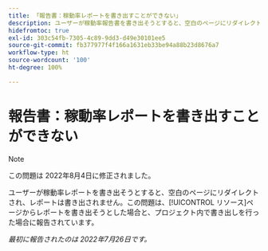 ```yaml
---
title: 「報告書：稼動率レポートを書き出すことができない」
description: ユーザーが稼動率報告書を書き出そうとすると、空白のページにリダイレクトされ、[!UICONTROL リソース]ページから報告書を書き出そうとした際と、プロジェクト内での書き出しの際に、報告書ではこの内容が書き出されません。
hidefromtoc: true
exl-id: 303c54fb-7305-4c89-9dd3-d49e30101ee5
source-git-commit: fb377977f4f166a1631eb33be94a88b23d8676a7
workflow-type: ht
source-wordcount: '100'
ht-degree: 100%

---
```


# 報告書：稼動率レポートを書き出すことができない

>[!NOTE]
>
>この問題は 2022年8月4日に修正されました。

ユーザーが稼動率レポートを書き出そうとすると、空白のページにリダイレクトされ、レポートは書き出されません。この問題は、[!UICONTROL リソース]ページからレポートを書き出そうとした場合と、プロジェクト内で書き出しを行った場合に報告されています。

_最初に報告されたのは 2022年7月26日です。_
